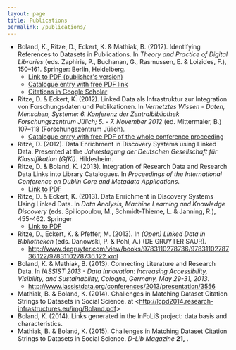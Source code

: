 ```yaml
---
layout: page
title: Publications
permalink: /publications/
---
```



 *  Boland, K., Ritze, D., Eckert, K. &amp; Mathiak, B. (2012). Identifying References to Datasets in Publications. In <i>Theory and Practice of Digital Libraries</i> (eds. Zaphiris, P., Buchanan, G., Rasmussen, E. &amp; Loizides, F.), 150–161. Springer: Berlin, Heidelberg.
  <span title="url_ver=Z39.88-2004&amp;ctx_ver=Z39.88-2004&amp;rfr_id=info%3Asid%2Fzotero.org%3A2&amp;rft_id=urn%3Aisbn%3A978-3-642-33289-0%2C%20978-3-642-33290-6&amp;rft_val_fmt=info%3Aofi%2Ffmt%3Akev%3Amtx%3Abook&amp;rft.genre=bookitem&amp;rft.atitle=Identifying%20References%20to%20Datasets%20in%20Publications&amp;rft.place=Berlin%2C%20Heidelberg&amp;rft.publisher=Springer%20Berlin%20Heidelberg&amp;rft.aufirst=David&amp;rft.aulast=Hutchison&amp;rft.au=David%20Hutchison&amp;rft.au=Takeo%20Kanade&amp;rft.au=Josef%20Kittler&amp;rft.au=Jon%20M.%20Kleinberg&amp;rft.au=Friedemann%20Mattern&amp;rft.au=John%20C.%20Mitchell&amp;rft.au=Moni%20Naor&amp;rft.au=Oscar%20Nierstrasz&amp;rft.au=C.%20Pandu%20Rangan&amp;rft.au=Bernhard%20Steffen&amp;rft.au=Madhu%20Sudan&amp;rft.au=Demetri%20Terzopoulos&amp;rft.au=Doug%20Tygar&amp;rft.au=Moshe%20Y.%20Vardi&amp;rft.au=Gerhard%20Weikum&amp;rft.au=Panayiotis%20Zaphiris&amp;rft.au=George%20Buchanan&amp;rft.au=Edie%20Rasmussen&amp;rft.au=Fernando%20Loizides&amp;rft.au=Katarina%20Boland&amp;rft.au=Dominique%20Ritze&amp;rft.au=Kai%20Eckert&amp;rft.au=Brigitte%20Mathiak&amp;rft.date=2012&amp;rft.pages=150-161&amp;rft.spage=150&amp;rft.epage=161&amp;rft.isbn=978-3-642-33289-0%2C%20978-3-642-33290-6"></span>
    * [Link to PDF (publisher's version)](http://link.springer.com/chapter/10.1007%2F978-3-642-33290-6_17)
    * [Catalogue entry with free PDF link](https://ub-madoc.bib.uni-mannheim.de/32554/)
    * [Citations in Google Scholar](http://scholar.google.de/scholar?cites=12713728362450921581&as_sdt=2005&sciodt=0,5)
 * Ritze, D. &amp; Eckert, K. (2012). Linked Data als Infrastruktur zur Integration von Forschungsdaten und Publikationen. In <i>Vernetztes Wissen - Daten, Menschen, Systeme: 6. Konferenz der Zentralbibliothek Forschungszentrum Jülich; 5. - 7. November 2012</i> (ed. Mittermaier, B.) 107–118 (Forschungszentrum Jülich).
 <span title="url_ver=Z39.88-2004&amp;ctx_ver=Z39.88-2004&amp;rfr_id=info%3Asid%2Fzotero.org%3A2&amp;rft_id=urn%3Aisbn%3A9783893368211%203893368213&amp;rft_val_fmt=info%3Aofi%2Ffmt%3Akev%3Amtx%3Abook&amp;rft.genre=proceeding&amp;rft.atitle=Linked%20Data%20als%20Infrastruktur%20zur%20Integration%20von%20Forschungsdaten%20und%20Publikationen&amp;rft.btitle=Vernetztes%20Wissen%20-%20Daten%2C%20Menschen%2C%20Systeme%3A%206.%20Konferenz%20der%20Zentralbibliothek%20Forschungszentrum%20J%C3%BClich%3B%205.%20-%207.%20November%202012&amp;rft.place=J%C3%BClich&amp;rft.publisher=Forschungszentrum%20J%C3%BClich&amp;rft.aufirst=Bernhard&amp;rft.aulast=Mittermaier&amp;rft.au=Bernhard%20Mittermaier&amp;rft.au=Dominique%20Ritze&amp;rft.au=Kai%20Eckert&amp;rft.date=2012&amp;rft.pages=107-118&amp;rft.spage=107&amp;rft.epage=118&amp;rft.isbn=9783893368211%203893368213&amp;rft.language=German"></span>
   * [Catalogue entry with free PDF of the whole conference proceeding](http://juser.fz-juelich.de/record/126960/)
 * Ritze, D. (2012). Data Enrichment in Discovery Systems using Linked Data. Presented at the <i>Jahrestagung der Deutschen Gesellschaft für Klassifikation (GfKl)</i>. Hildesheim.
 <span title="url_ver=Z39.88-2004&amp;ctx_ver=Z39.88-2004&amp;rfr_id=info%3Asid%2Fzotero.org%3A2&amp;rft_val_fmt=info%3Aofi%2Ffmt%3Akev%3Amtx%3Adc&amp;rft.type=presentation&amp;rft.title=Data%20Enrichment%20in%20Discovery%20Systems%20using%20Linked%20Data.&amp;rft.aufirst=Dominique&amp;rft.aulast=Ritze&amp;rft.au=Dominique%20Ritze&amp;rft.date=2012-08-01"></span>
 * Ritze, D. &amp; Boland, K. (2013). Integration of Research Data and Research Data Links into Library Catalogues. In <i>Proceedings of the International Conference on Dublin Core and Metadata Applications</i>. 
   * [Link to PDF](http://dcevents.dublincore.org/IntConf/dc-2013/paper/view/156&)
 <span title="url_ver=Z39.88-2004&amp;ctx_ver=Z39.88-2004&amp;rfr_id=info%3Asid%2Fzotero.org%3A2&amp;rft_val_fmt=info%3Aofi%2Ffmt%3Akev%3Amtx%3Abook&amp;rft.genre=proceeding&amp;rft.atitle=Integration%20of%20Research%20Data%20and%20Research%20Data%20Links%20into%20Library%20Catalogues&amp;rft.btitle=Proceedings%20of%20the%20International%20Conference%20on%20Dublin%20Core%20and%20Metadata%20Applications&amp;rft.aufirst=Dominique&amp;rft.aulast=Ritze&amp;rft.au=Dominique%20Ritze&amp;rft.au=Katarina%20Boland&amp;rft.date=2013"></span>
 * Ritze, D. &amp; Eckert, K. (2013). Data Enrichment in Discovery Systems Using Linked Data. In <i>Data Analysis, Machine Learning and Knowledge Discovery</i> (eds. Spiliopoulou, M., Schmidt-Thieme, L. &amp; Janning, R.), 455-462. Springer
   * [Link to PDF](http://dx.doi.org/10.1007/978-3-319-01595-8_49)
 <span title="url_ver=Z39.88-2004&amp;ctx_ver=Z39.88-2004&amp;rfr_id=info%3Asid%2Fzotero.org%3A2&amp;rft_id=info%3Adoi%2F10.1007%2F978-3-319-01595-8_49&amp;rft_id=urn%3Aisbn%3A9783319015958%203319015958&amp;rft_val_fmt=info%3Aofi%2Ffmt%3Akev%3Amtx%3Abook&amp;rft.genre=proceeding&amp;rft.atitle=Data%20Enrichment%20in%20Discovery%20Systems%20Using%20Linked%20Data&amp;rft.btitle=Data%20Analysis%2C%20Machine%20Learning%20and%20Knowledge%20Discovery&amp;rft.place=Dordrecht&amp;rft.publisher=Springer&amp;rft.aufirst=Myra&amp;rft.aulast=Spiliopoulou&amp;rft.au=Myra%20Spiliopoulou&amp;rft.au=Lars%20Schmidt-Thieme&amp;rft.au=Ruth%20Janning&amp;rft.au=Dominique%20Ritze&amp;rft.au=Kai%20Eckert&amp;rft.date=2013&amp;rft.isbn=9783319015958%203319015958&amp;rft.language=English"></span>
 * Ritze, D., Eckert, K. &amp; Pfeffer, M. (2013). In <i>(Open) Linked Data in Bibliotheken</i> (eds. Danowski, P. &amp; Pohl, A.) (DE GRUYTER SAUR).
   * http://www.degruyter.com/view/books/9783110278736/9783110278736.122/9783110278736.122.xml
 <span title="url_ver=Z39.88-2004&amp;ctx_ver=Z39.88-2004&amp;rfr_id=info%3Asid%2Fzotero.org%3A2&amp;rft_id=urn%3Aisbn%3A9783110278736&amp;rft_val_fmt=info%3Aofi%2Ffmt%3Akev%3Amtx%3Abook&amp;rft.genre=bookitem&amp;rft.atitle=Forschungsdaten&amp;rft.place=Berlin%2C%20Boston&amp;rft.publisher=DE%20GRUYTER%20SAUR&amp;rft.aufirst=Patrick&amp;rft.aulast=Danowski&amp;rft.au=Patrick%20Danowski&amp;rft.au=Adrian%20Pohl&amp;rft.au=Dominique%20Ritze&amp;rft.au=Kai%20Eckert&amp;rft.au=Magnus%20Pfeffer&amp;rft.date=2013-01-16&amp;rft.isbn=9783110278736"></span>
 * Boland, K. &amp; Mathiak, B. (2013). Connecting Literature and Research Data. In <i>IASSIST 2013 - Data Innovation: Increasing Accessibility, Visibility, and Sustainability, Cologne, Germany, May 29-31, 2013</i>. 
   * http://www.iassistdata.org/conferences/2013/presentation/3556
 <span title="url_ver=Z39.88-2004&amp;ctx_ver=Z39.88-2004&amp;rfr_id=info%3Asid%2Fzotero.org%3A2&amp;rft_val_fmt=info%3Aofi%2Ffmt%3Akev%3Amtx%3Abook&amp;rft.genre=proceeding&amp;rft.atitle=Connecting%20Literature%20and%20Research%20Data&amp;rft.btitle=IASSIST%202013%20-%20Data%20Innovation%3A%20Increasing%20Accessibility%2C%20Visibility%2C%20and%20Sustainability%2C%20Cologne%2C%20Germany%2C%20May%2029-31%2C%202013&amp;rft.aufirst=Katarina&amp;rft.aulast=Boland&amp;rft.au=Katarina%20Boland&amp;rft.au=Brigitte%20Mathiak&amp;rft.date=2013-05-29"></span>
 * Mathiak, B. &amp; Boland, K. (2014). Challenges in Matching Dataset Citation Strings to Datasets in Social Science. at &lt;http://lcpd2014.research-infrastructures.eu/img/Boland.pdf&gt; 
 <span title="url_ver=Z39.88-2004&amp;ctx_ver=Z39.88-2004&amp;rfr_id=info%3Asid%2Fzotero.org%3A2&amp;rft_val_fmt=info%3Aofi%2Ffmt%3Akev%3Amtx%3Adc&amp;rft.type=presentation&amp;rft.title=Challenges%20in%20Matching%20Dataset%20Citation%20Strings%20to%20Datasets%20in%20Social%20Science&amp;rft.identifier=http%3A%2F%2Flcpd2014.research-infrastructures.eu%2Fimg%2FBoland.pdf&amp;rft.aufirst=Brigitte&amp;rft.aulast=Mathiak&amp;rft.au=Brigitte%20Mathiak&amp;rft.au=Katarina%20Boland&amp;rft.date=2014-09-12&amp;rft.language=en"></span>
 * Boland, K. (2014). Links generated in the InFoLiS project: data basis and characteristics. 
 <span title="url_ver=Z39.88-2004&amp;ctx_ver=Z39.88-2004&amp;rfr_id=info%3Asid%2Fzotero.org%3A2&amp;rft_val_fmt=info%3Aofi%2Ffmt%3Akev%3Amtx%3Adc&amp;rft.type=presentation&amp;rft.title=Links%20generated%20in%20the%20InFoLiS%20project%3A%20data%20basis%20and%20characteristics&amp;rft.aufirst=Katarina&amp;rft.aulast=Boland&amp;rft.au=Katarina%20Boland&amp;rft.date=2014-12-17"></span> 
 * Mathiak, B. &amp; Boland, K. (2015). Challenges in Matching Dataset Citation Strings to Datasets in Social Science. <i>D-Lib Magazine</i> <b>21,</b> .
